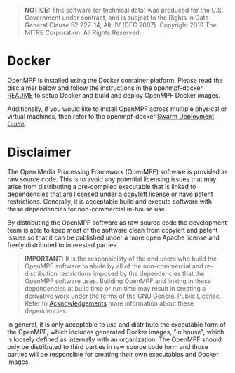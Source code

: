 > **NOTICE:** This software (or technical data) was produced for the U.S. Government under contract, and is subject to the Rights in Data-General Clause 52.227-14, Alt. IV (DEC 2007). Copyright 2019 The MITRE Corporation. All Rights Reserved.

# Docker

OpenMPF is installed using the Docker container platform. Please read the disclaimer below and follow the instructions in the openmpf-docker [README](https://github.com/openmpf/openmpf-docker/blob/master/README.md#getting-started) to setup Docker and build and deploy OpenMPF Docker images.

Additionally, if you would like to install OpenMPF across multiple physical or virtual machines, then refer to the openmpf-docker [Swarm Deployment Guide](https://github.com/openmpf/openmpf-docker/blob/master/SWARM.md#do-i-need-swarm-deployment). 

# Disclaimer

The Open Media Processing Framework (OpenMPF) software is provided as raw source code. This is to avoid any potential licensing issues that may arise from distributing a pre-compiled executable that is linked to dependencies that are licensed under a copyleft license or have patent restrictions. Generally, it is acceptable build and execute software with these dependencies for non-commercial in-house use.

By distributing the OpenMPF software as raw source code the development team is able to keep most of the software clean from copyleft and patent issues so that it can be published under a more open Apache license and freely distributed to interested parties.

> **IMPORTANT:** It is the responsibility of the end users who build the OpenMPF software to abide by all of the non-commercial and re-distribution restrictions imposed by the dependencies that the OpenMPF software uses. Building OpenMPF and linking in these dependencies at build time or run time may result in creating a derivative work under the terms of the GNU General Public License. Refer to [Acknowledgements](Acknowledgements/index.html) more information about these dependencies.

In general, it is only acceptable to use and distribute the executable form of the OpenMPF, which includes generated Docker images, "in house", which is loosely defined as internally with an organization. The OpenMPF should only be distributed to third parties in raw source code form and those parties will be responsible for creating their own executables and Docker images.
